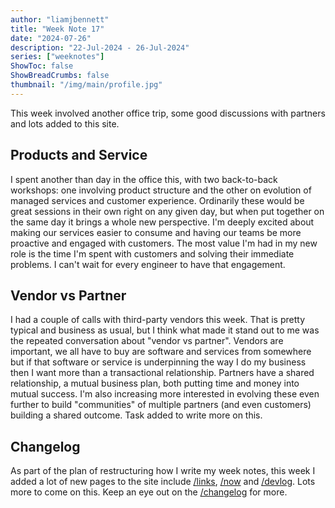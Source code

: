 ```yaml
---
author: "liamjbennett"
title: "Week Note 17"
date: "2024-07-26"
description: "22-Jul-2024 - 26-Jul-2024"
series: ["weeknotes"]
ShowToc: false
ShowBreadCrumbs: false
thumbnail: "/img/main/profile.jpg"
---
```


This week involved another office trip, some good discussions with partners and lots added to this site.

## Products and Service

I spent another than day in the office this, with two back-to-back workshops: one involving product structure and the other on evolution of managed services and customer experience. Ordinarily these would be great sessions in their own right on any given day, but when put together on the same day it brings a whole new perspective. I'm deeply excited about making our services easier to consume and having our teams be more proactive and engaged with customers. The most value I'm had in my new role is the time I'm spent with customers and solving their immediate problems. I can't wait for every engineer to have that engagement.

## Vendor vs Partner

I had a couple of calls with third-party vendors this week. That is pretty typical and business as usual, but I think what made it stand out to me was the repeated conversation about "vendor vs partner". Vendors are important, we all have to buy are software and services from somewhere but if that software or service is underpinning the way I do my business then I want more than a transactional relationship. Partners have a shared relationship, a mutual business plan, both putting time and money into mutual success. I'm also increasing more interested in evolving these even further to build "communities" of multiple partners (and even customers) building a shared outcome. Task added to write more on this.

## Changelog

As part of the plan of restructuring how I write my week notes, this week I added a lot of new pages to the site include [/links](/links), [/now](/now) and [/devlog](/devlog). Lots more to come on this. Keep an eye out on the [/changelog](/changelog) for more.
